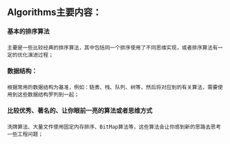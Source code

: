 ## Algorithms主要内容：

#### 基本的排序算法
	主要是一些比较经典的排序算法，其中包括同一个排序使用了不同思维实现，或者排序算法有一定的优化演进过程；

#### 数据结构：
	根据常用的数据结构为基准，例如：链表、栈、队列、树等，然后将对应到的有关算法，需要使用到这些数据结构罗列到一起；


#### 比较优秀、著名的、让你眼前一亮的算法或者思维方式
	洗牌算法、大量文件使用固定内存排序、BitMap算法等，这些算法会让你感到新的思路去思考一些工程问题；
	